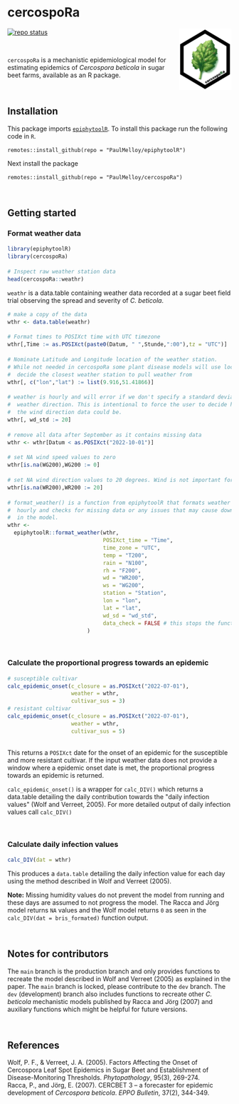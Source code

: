 # cercospoRa  
<!-- badges: start -->
<a href="https://paulmelloy.github.io/cercospoRa/"><img src="man/figures/logo.png" align="right" height="138" alt="cercospoRa website" /></a>
[![repo status](https://www.repostatus.org/badges/latest/active.svg)](https://www.repostatus.org/#active)
<!-- badges: end -->
<br>

`cercospoRa` is a mechanistic epidemiological model for estimating epidemics of 
_Cercospora beticola_ in sugar beet farms, available as an R package.  

<br>  

## Installation  

This package imports [`epiphytoolR`](https://github.com/PaulMelloy/epiphytoolR). 
To install this package run the following code in `R`.  
```
remotes::install_github(repo = "PaulMelloy/epiphytoolR")
```
Next install the package  

```
remotes::install_github(repo = "PaulMelloy/cercospoRa")
```

<br>  

## Getting started  
### Format weather data  
```r
library(epiphytoolR)
library(cercospoRa)

# Inspect raw weather station data
head(cercospoRa::weathr)
```

`weathr` is a data.table containing weather data recorded at a sugar beet field 
trial observing the spread and severity of *C. beticola*.

```r
# make a copy of the data
wthr <- data.table(weathr)

# Format times to POSIXct time with UTC timezone
wthr[,Time := as.POSIXct(paste0(Datum, " ",Stunde,":00"),tz = "UTC")]

# Nominate Latitude and Longitude location of the weather station. 
# While not needed in cercospoRa some plant disease models will use location to 
#  decide the closest weather station to pull weather from
wthr[, c("lon","lat") := list(9.916,51.41866)]

# weather is hourly and will error if we don't specify a standard deviation of 
#  weather direction. This is intentional to force the user to decide how variable
#  the wind direction data could be.
wthr[, wd_std := 20]

# remove all data after September as it contains missing data
wthr <- wthr[Datum < as.POSIXct("2022-10-01")]

# set NA wind speed values to zero
wthr[is.na(WG200),WG200 := 0]

# set NA wind direction values to 20 degrees. Wind is not important for this model
wthr[is.na(WR200),WR200 := 20]

# format_weather() is a function from epiphytoolR that formats weather data to 
#  hourly and checks for missing data or any issues that may cause downstream faults
#  in the model.
wthr <- 
  epiphytoolR::format_weather(wthr,
                              POSIXct_time = "Time",
                              time_zone = "UTC",
                              temp = "T200",
                              rain = "N100",
                              rh = "F200",
                              wd = "WR200",
                              ws = "WG200",
                              station = "Station",
                              lon = "lon",
                              lat = "lat",
                              wd_sd = "wd_std",
                              data_check = FALSE # this stops the function from checking for faults
                         )
```
<br>  

### Calculate the proportional progress towards an epidemic  
```r
# susceptible cultivar
calc_epidemic_onset(c_closure = as.POSIXct("2022-07-01"),
                    weather = wthr,
                    cultivar_sus = 3)
# resistant cultivar                    
calc_epidemic_onset(c_closure = as.POSIXct("2022-07-01"),
                    weather = wthr,
                    cultivar_sus = 5)                    
                    
```
This returns a `POSIXct` date for the onset of an epidemic for the susceptible and
more resistant cultivar.
If the input weather data does not provide a window where a epidemic onset date 
is met, the proportional progress towards an epidemic is returned.

`calc_epidemic_onset()` is a wrapper for `calc_DIV()` which returns a data.table 
detailing the daily contribution towards the "daily infection values" (Wolf and Verreet, 2005). 
For more detailed output of daily infection values call `calc_DIV()`

<br>  

### Calculate daily infection values  
```r
calc_DIV(dat = wthr)
```
This produces a `data.table` detailing the daily infection value for each day using
the method described in Wolf and Verreet (2005). 

**Note:** Missing humidity values do not prevent the model from running and these
days are assumed to not progress the model. The Racca and Jörg model returns `NA` 
values and the Wolf model returns `0` as seen in the `calc_DIV(dat = bris_formated)` 
function output.  

<br>  

## Notes for contributors  
The `main` branch is the production branch and only provides functions to recreate
the model described in Wolf and Verreet (2005) as explained in the paper. 
The `main` branch is locked, please contribute to the `dev` branch.
The `dev` (development) branch also includes functions to recreate other *C. beticola*
mechanistic models published by Racca and Jörg (2007) and auxiliary functions which
might be helpful for future versions.  

<br>  

## References  
Wolf, P. F., & Verreet, J. A. (2005). Factors Affecting the Onset of Cercospora 
Leaf Spot Epidemics in Sugar Beet and Establishment of Disease-Monitoring 
Thresholds. *Phytopathology*, 95(3), 269-274.  
Racca, P., and Jörg, E. (2007). CERCBET 3 – a forecaster for epidemic development 
of *Cercospora beticola*. *EPPO Bulletin*, 37(2), 344-349.  
